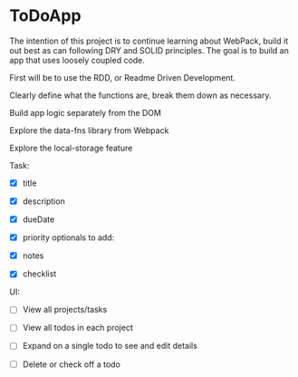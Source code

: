 # ToDoApp

The intention of this project is to continue learning about WebPack, build it out best as can following DRY and SOLID principles. The goal is to build an app that uses loosely coupled code.

First will be to use the RDD, or Readme Driven Development.

Clearly define what the functions are, break them down as necessary.

Build app logic separately from the DOM

Explore the data-fns library from Webpack

Explore the local-storage feature

Task:
- [x] title
- [x] description
- [x] dueDate
- [x] priority
optionals to add:
- [x] notes
- [x] checklist


UI:
- [ ] View all projects/tasks
- [ ] View all todos in each project
- [ ] Expand on a single todo to see and edit details
- [ ] Delete or check off a todo

